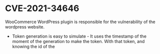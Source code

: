 # CVE-2021-34646

WooCommerce WordPress plugin is responsible for the vulnerability of the wordpress website.

- Token generation is easy to simulate - It uses the timestamp of the moment of the generation to make the token. With that token, and knowing the id of the 
